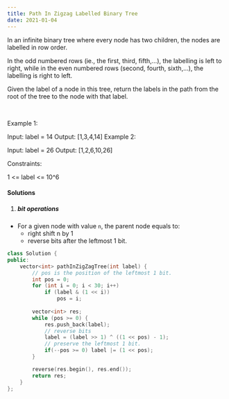 ```yaml
---
title: Path In Zigzag Labelled Binary Tree
date: 2021-01-04
---
```

In an infinite binary tree where every node has two children, the nodes are labelled in row order.

In the odd numbered rows (ie., the first, third, fifth,...), the labelling is left to right, while in the even numbered rows (second, fourth, sixth,...), the labelling is right to left.



Given the label of a node in this tree, return the labels in the path from the root of the tree to the node with that label.

 

Example 1:

Input: label = 14
Output: [1,3,4,14]
Example 2:

Input: label = 26
Output: [1,2,6,10,26]
 

Constraints:

1 <= label <= 10^6


#### Solutions

1. ##### bit operations

- For a given node with value `n`, the parent node equals to:
    - right shift n by 1
    - reverse bits after the leftmost 1 bit.

```cpp
class Solution {
public:
    vector<int> pathInZigZagTree(int label) {
        // pos is the position of the leftmost 1 bit.
        int pos = 0;
        for (int i = 0; i < 30; i++)
            if (label & (1 << i))
                pos = i;
    
        vector<int> res;
        while (pos >= 0) {
            res.push_back(label);
            // reverse bits
            label = (label >> 1) ^ ((1 << pos) - 1);
            // preserve the leftmost 1 bit.
            if(--pos >= 0) label |= (1 << pos);
        }

        reverse(res.begin(), res.end());
        return res;
    }
};
```